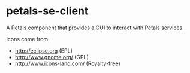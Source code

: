 petals-se-client
================

A Petals component that provides a GUI to interact with Petals services.

Icons come from:
+ http://eclipse.org (EPL)
+ http://www.gnome.org/ (GPL)
+ http://www.icons-land.com/ (Royalty-free)
